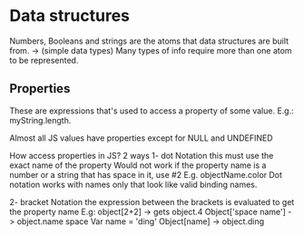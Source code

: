 # Data structures

Numbers, Booleans and strings are the atoms that data structures are built from. -> (simple data types)
Many types of info require more than one atom to be represented.

## Properties 


These are expressions that's used to access a property of some value. E.g.: myString.length.

Almost all JS values have properties except for NULL and UNDEFINED



How access properties in JS?
 2 ways 
1- dot Notation 
	 this must use the exact name of the property
	Would not work if the property name is a number or a string that has space in it, use #2
	E.g. objectName.color
	Dot notation works with names only that look like valid binding names.

	
2- bracket Notation 
	the expression between the brackets is evaluated to get the property                                                                                name 
	E.g: object[2+2] -> gets object.4
		Object['space name'] -> object.name space
		Var name = 'ding'
		Object[name] -> object.ding
		
